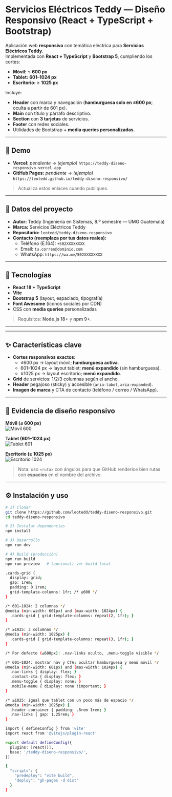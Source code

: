 # Servicios Eléctricos Teddy — Diseño Responsivo (React + TypeScript + Bootstrap)

Aplicación web **responsiva** con temática eléctrica para **Servicios Eléctricos Teddy**.  
Implementada con **React + TypeScript** y **Bootstrap 5**, cumpliendo los cortes:

- **Móvil:** ≤ **600 px**
- **Tablet:** **601–1024 px**
- **Escritorio:** ≥ **1025 px**

Incluye:
- **Header** con marca y navegación (**hamburguesa solo en ≤600 px**; oculta a partir de 601 px).
- **Main** con título y párrafo descriptivo.
- **Section** con **3 tarjetas** de servicios.
- **Footer** con redes sociales.
- Utilidades de Bootstrap + **media queries personalizadas**.

---

## 🚀 Demo

- **Vercel:** _pendiente_ → *(ejemplo)* `https://teddy-diseno-responsivo.vercel.app`  
- **GitHub Pages:** _pendiente_ → *(ejemplo)* `https://leotedd.github.io/teddy-diseno-responsivo/`

> Actualiza estos enlaces cuando publiques.

---

## 🧾 Datos del proyecto

- **Autor:** Teddy (Ingeniería en Sistemas, 8.º semestre — UMG Guatemala)  
- **Marca:** Servicios Eléctricos Teddy  
- **Repositorio:** `leotedd/teddy-diseno-responsivo`  
- **Contacto (reemplaza por tus datos reales):**  
  - Teléfono (E.164): `+502XXXXXXXX`  
  - Email: `tu.correo@dominio.com`  
  - WhatsApp: `https://wa.me/502XXXXXXXX`

---

## 🧰 Tecnologías

- **React 18 + TypeScript**
- **Vite**
- **Bootstrap 5** (layout, espaciado, tipografía)
- **Font Awesome** (iconos sociales por CDN)
- CSS con **media queries** personalizadas

> Requisitos: **Node.js 18+** y **npm 9+**.

---

---

## ✨ Características clave

- **Cortes responsivos exactos**:
  - ≤600 px → layout móvil; **hamburguesa activa**.
  - 601–1024 px → layout tablet; **menú expandido** (sin hamburguesa).
  - ≥1025 px → layout escritorio; **menú expandido**.
- **Grid** de servicios: 1/2/3 columnas según el ancho.
- **Header** pegajoso (sticky) y accesible (`aria-label`, `aria-expanded`).
- **Imagen de marca** y CTA de contacto (teléfono / correo / WhatsApp).

---

## 📸 Evidencia de diseño responsivo

**Móvil (≤ 600 px)**  
![Móvil 600](<src/assets/Responsive 600.png>)

**Tablet (601–1024 px)**  
![Tablet 601](<src/assets/Responsive 601.png>)

**Escritorio (≥ 1025 px)**  
![Escritorio 1024](<src/assets/Responsive 1024.png>)

> Nota: uso `<ruta>` con ángulos para que GitHub renderice bien rutas con **espacios** en el nombre del archivo.

---

## ⚙️ Instalación y uso

```bash
# 1) Clonar
git clone https://github.com/leotedd/teddy-diseno-responsivo.git
cd teddy-diseno-responsivo

# 2) Instalar dependencias
npm install

# 3) Desarrollo
npm run dev

# 4) Build (producción)
npm run build
npm run preview   # (opcional) ver build local

.cards-grid {
  display: grid;
  gap: 1rem;
  padding: 0 1rem;
  grid-template-columns: 1fr; /* ≤600 */
}

/* 601–1024: 2 columnas */
@media (min-width: 601px) and (max-width: 1024px) {
  .cards-grid { grid-template-columns: repeat(2, 1fr); }
}

/* ≥1025: 3 columnas */
@media (min-width: 1025px) {
  .cards-grid { grid-template-columns: repeat(3, 1fr); }
}

/* Por defecto (≤600px): .nav-links oculto, .menu-toggle visible */

/* 601–1024: mostrar nav y CTA; ocultar hamburguesa y menú móvil */
@media (min-width: 601px) and (max-width: 1024px) {
  .nav-links { display: flex; }
  .contact-cta { display: flex; }
  .menu-toggle { display: none; }
  .mobile-menu { display: none !important; }
}

/* ≥1025: igual que tablet con un poco más de espacio */
@media (min-width: 1025px) {
  .header-container { padding: .8rem 1rem; }
  .nav-links { gap: 1.25rem; }
}

import { defineConfig } from 'vite'
import react from '@vitejs/plugin-react'

export default defineConfig({
  plugins: [react()],
  base: '/teddy-diseno-responsivo/',
})

{
  "scripts": {
    "predeploy": "vite build",
    "deploy": "gh-pages -d dist"
  }
}


